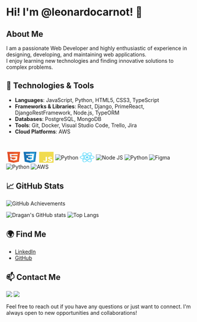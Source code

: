# Hi! I'm @leonardocarnot! 👋

## About Me
I am a passionate Web Developer and highly enthusiastic of experience in designing, developing, and maintaining web applications. <br>
I enjoy learning new technologies and finding innovative solutions to complex problems.

## 🔧 Technologies & Tools
- **Languages**: JavaScript, Python, HTML5, CSS3, TypeScript
- **Frameworks & Libraries**: React, Django, PrimeReact, DjangoRestFramework, Node.js, TypeORM
- **Databases**: PostgreSQL, MongoDB
- **Tools**: Git, Docker, Visual Studio Code, Trello, Jira
- **Cloud Platforms**: AWS

##

<div style="display: inline_block"><br>  <img align="center" alt="HTML" height="30" width="40" src="https://raw.githubusercontent.com/devicons/devicon/master/icons/html5/html5-original.svg">  <img align="center" alt="CSS" height="30" width="40" src="https://raw.githubusercontent.com/devicons/devicon/master/icons/css3/css3-original.svg">  <img align="center" alt="Js" height="30" width="40" src="https://raw.githubusercontent.com/devicons/devicon/master/icons/javascript/javascript-plain.svg">  <img align="center" alt="Python" height="30" width="40" src="https://cdn.jsdelivr.net/gh/devicons/devicon/icons/typescript/typescript-original.svg">  <img align="center" alt="React" height="30" width="40" src="https://raw.githubusercontent.com/devicons/devicon/master/icons/react/react-original.svg">  <img align="center" alt="Node JS" height="30" width="40" src="https://cdn.jsdelivr.net/gh/devicons/devicon/icons/nodejs/nodejs-original.svg">  <img align="center" alt="Python" height="30" width="40" src="https://cdn.jsdelivr.net/gh/devicons/devicon/icons/python/python-original.svg">  <img align="center" alt="Figma" height="30" width="40" src="https://cdn.jsdelivr.net/gh/devicons/devicon@latest/icons/figma/figma-original.svg">  <img align="center" alt="Python" height="30" width="40" src="https://cdn.jsdelivr.net/gh/devicons/devicon@latest/icons/postgresql/postgresql-original.svg">  <img align="center" alt="AWS" height="30" width="40" src="https://cdn.jsdelivr.net/gh/devicons/devicon@latest/icons/amazonwebservices/amazonwebservices-original-wordmark.svg">



## 📈 GitHub Stats

![GitHub Achievements](https://github-profile-trophy.vercel.app/?username=leonardocarnot&theme=radical)


![Dragan's GitHub stats](https://github-readme-stats.vercel.app/api?username=leonardocarnot&show_icons=true&theme=radical)
![Top Langs](https://github-readme-stats.vercel.app/api/top-langs/?username=leonardocarnot&layout=compact&theme=radical)





## 🌍 Find Me
- [LinkedIn]( https://www.linkedin.com/in/leonardocarnot)
- [GitHub](https://github.com/leonardocarnot)
<!--
- [Portfolio](https://kenzie-portfolio-2-leonardocarnot.vercel.app/)
-->


## 📫 Contact Me
<a href = "https://mail.google.com/mail/u/0/?fs=1&tf=cm&to=leocarnot8@gmail.com&subject=Solicita%C3%A7%C3%A3o+de+contato&body=Ol%C3%A1,%0A%0A+Estou+entrando+em+contato+afim+de+saber+um+pouco+mais+sobre+voc%C3%AA.+%0A%0APor+favor+retorne+este+email+assim+que+puder,+obrigado!+%0A%0ACaso+este+retorno+demore,+tentarei+entrar+em+contato+em+outro+momento.%0A%0A%0AAtenciosamente,%20%0A%0A%0A%0A"><img src="https://img.shields.io/badge/-Gmail-%23333?style=for-the-badge&logo=gmail&logoColor=white" target="_blank"></a>  <a href="https://www.linkedin.com/in/lernardocarnot/" target="_blank"><img src="https://img.shields.io/badge/-LinkedIn-%230077B5?style=for-the-badge&logo=linkedin&logoColor=white" target="_blank"></a>



Feel free to reach out if you have any questions or just want to connect. I'm always open to new opportunities and collaborations!
